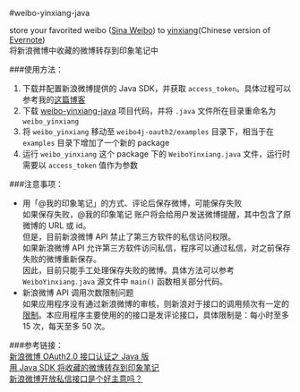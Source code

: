 #weibo-yinxiang-java

store your favorited weibo ([Sina Weibo](http://weibo.com/)) to [yinxiang](http://www.yinxiang.com/)(Chinese version of [Evernote](http://www.evernote.com/))  
将新浪微博中收藏的微博转存到印象笔记中  

###使用方法：  
1. 下载并配置新浪微博提供的 Java SDK，并获取 `access_token`。具体过程可以参考我的[这篇博客](http://mindcache.info/2014/05/11/sina-weibo-oauth2-java-edition.html)  
2. 下载 [weibo-yinxiang-java](https://github.com/zeekvfu/weibo-yinxiang-java) 项目代码，并将 `.java` 文件所在目录重命名为 `weibo_yinxiang`  
3. 将 `weibo_yinxiang` 移动至 `weibo4j-oauth2/examples` 目录下，相当于在 `examples` 目录下增加了一个新的 package  
4. 运行 `weibo_yinxiang` 这个 package 下的 `WeiboYinxiang.java` 文件，运行时需要以 `access_token` 值作为参数  

###注意事项：  
* 用「@我的印象笔记」的方式、评论后保存微博，可能保存失败  
如果保存失败，@我的印象笔记 账户将会给用户发送微博提醒，其中包含了原微博的 URL 或 id。  
但是，目前新浪微博 API 禁止了第三方软件的私信访问权限。  
如果新浪微博 API 允许第三方软件访问私信，程序可以通过私信，对之前保存失败的微博重新保存。  
因此，目前只能手工处理保存失败的微博。具体方法可以参考 `WeiboYinxiang.java` 源文件中 `main()` 函数相关部分代码。  
* 新浪微博 API 调用次数限制问题  
如果应用程序没有通过新浪微博的审核，则新浪对于接口的调用频次有一定的[限制](http://open.weibo.com/apps/1076129385/privilege/limit)。本应用程序主要使用的的接口是发评论接口，具体限制是：每小时至多 15 次，每天至多 50 次。  

###参考链接：  
[新浪微博 OAuth2.0 接口认证之 Java 版](http://mindcache.info/2014/05/11/sina-weibo-oauth2-java-edition.html)  
[用 Java SDK 将收藏的微博转存到印象笔记](http://mindcache.info/2014/05/11/use-java-sdk-to-store-favorited-weibo-to-yinxiang.html)  
[新浪微博开放私信接口是个好主意吗？](http://www.zhihu.com/question/20649834)  




